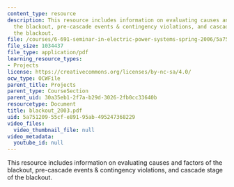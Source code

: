 ```yaml
---
content_type: resource
description: This resource includes information on evaluating causes and factors of
  the blackout, pre-cascade events & contingency violations, and cascade stage of
  the blackout.
file: /courses/6-691-seminar-in-electric-power-systems-spring-2006/5a75120955cfe89195ab495247368229_blackout_2003.pdf
file_size: 1034437
file_type: application/pdf
learning_resource_types:
- Projects
license: https://creativecommons.org/licenses/by-nc-sa/4.0/
ocw_type: OCWFile
parent_title: Projects
parent_type: CourseSection
parent_uid: 30a35eb1-2f7a-b29d-3026-2fb0cc33640b
resourcetype: Document
title: blackout_2003.pdf
uid: 5a751209-55cf-e891-95ab-495247368229
video_files:
  video_thumbnail_file: null
video_metadata:
  youtube_id: null
---
```

This resource includes information on evaluating causes and factors of the blackout, pre-cascade events & contingency violations, and cascade stage of the blackout.